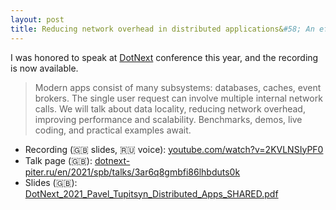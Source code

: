 ```yaml
---
layout: post
title: Reducing network overhead in distributed applications&#58; An efficient approach to data handling
---
```


I was honored to speak at [DotNext](https://dotnext-piter.ru/) conference this year, and the recording is now available. 

> Modern apps consist of many subsystems: databases, caches, event brokers. The single user request can involve multiple internal network calls. We will talk about data locality, reducing network overhead, improving performance and scalability. Benchmarks, demos, live coding, and practical examples await.

* Recording (🇬🇧 slides, 🇷🇺 voice): [youtube.com/watch?v=2KVLNSIyPF0](https://www.youtube.com/watch?v=2KVLNSIyPF0)
* Talk page (🇬🇧): [dotnext-piter.ru/en/2021/spb/talks/3ar6q8gmbfi86lhbduts0k](https://dotnext-piter.ru/en/2021/spb/talks/3ar6q8gmbfi86lhbduts0k/)
* Slides (🇬🇧): [DotNext_2021_Pavel_Tupitsyn_Distributed_Apps_SHARED.pdf](https://assets.ctfassets.net/9n3x4rtjlya6/3pslryt5fkEDSqchGJmGWs/f4c8ce4a40bac611cb07402e626214f1/Copy_of_DotNext_2021_Pavel_Tupitsyn_Distributed_Apps_SHARED.pdf)

